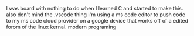 I was board with nothing to do when I learned C and started to make this. also don't mind the .vscode thing I'm using a ms code editor to push code to my ms code cloud provider on a google device that works off of a edited forom of the linux kernal. modern programing
